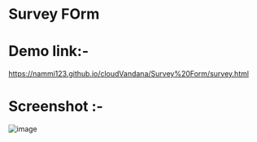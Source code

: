 # Survey FOrm

# Demo link:-
https://nammi123.github.io/cloudVandana/Survey%20Form/survey.html

# Screenshot :-
![image](https://github.com/nammi123/cloudVandana/assets/96935962/8036367f-fad1-49d8-8cf9-31bab24ba5ce)
